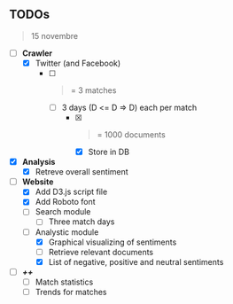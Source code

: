 ## TODOs
> 15 novembre

- [ ] **Crawler**
  - [x] Twitter (and Facebook)
    - [ ] >= 3 matches
      - [ ] 3 days (D <= D => D) each per match
        - [x] >= 1000 documents
          - [x] Store in DB
- [x] **Analysis**
  - [x] Retreve overall sentiment
- [ ] **Website**
  - [x] Add D3.js script file
  - [x] Add Roboto font
  - [ ] Search module
    - [ ] Three match days
  - [ ] Analystic module
    - [x] Graphical visualizing of sentiments
    - [ ] Retrieve relevant documents
    - [x] List of negative, positive and neutral sentiments
- [ ] ___++___
  - [ ] Match statistics
  - [ ] Trends for matches
